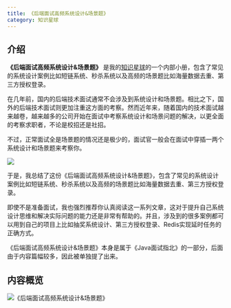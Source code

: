 ```yaml
---
title: 《后端面试高频系统设计&场景题》
category: 知识星球
---
```


## 介绍

**《后端面试高频系统设计&场景题》** 是我的[知识星球](../about-the-author/zhishixingqiu-two-years.md)的一个内部小册，包含了常见的系统设计案例比如短链系统、秒杀系统以及高频的场景题比如海量数据去重、第三方授权登录。

在几年前，国内的后端技术面试通常不会涉及到系统设计和场景题。相比之下，国外的后端技术面试则更加注重这方面的考察。然而近年来，随着国内的技术面试越来越卷，越来越多的公司开始在面试中考察系统设计和场景问题的解决，以更全面的考察求职者，不论是校招还是社招。

不过，正常面试全是场景题的情况还是极少的，面试官一般会在面试中穿插一两个系统设计和场景题来考察你。

![](https://oss.javaguide.cn/xingqiu/up-cc0b49f7e4a8cf63f9502a1f8ac0c6163f5.png)

于是，我总结了这份《后端面试高频系统设计&场景题》，包含了常见的系统设计案例比如短链系统、秒杀系统以及高频的场景题比如海量数据去重、第三方授权登录。

即使不是准备面试，我也强烈推荐你认真阅读这一系列文章，这对于提升自己系统设计思维和解决实际问题的能力还是非常有帮助的。并且，涉及到的很多案例都可以用到自己的项目上比如抽奖系统设计、第三方授权登录、Redis实现延时任务的正确方式。

《后端面试高频系统设计&场景题》本身是属于《Java面试指北》的一部分，后面由于内容篇幅较多，因此被单独提了出来。

## 内容概览

![《后端面试高频系统设计&场景题》](https://oss.javaguide.cn/xingqiu/back-end-interview-high-frequency-system-design-and-scenario-questions-fengmian.png)

<!-- @include: @planet2.snippet.md -->